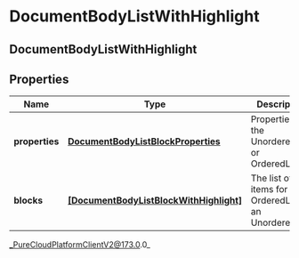 # DocumentBodyListWithHighlight

## DocumentBodyListWithHighlight

## Properties

|Name | Type | Description | Notes|
|------------ | ------------- | ------------- | -------------|
| **properties** | [**DocumentBodyListBlockProperties**](DocumentBodyListBlockProperties) | Properties for the UnorderedList or OrderedList. | [optional] |
| **blocks** | [**[DocumentBodyListBlockWithHighlight]**]([DocumentBodyListBlockWithHighlight]) | The list of items for an OrderedList or an UnorderedList. | |



_PureCloudPlatformClientV2@173.0.0_
